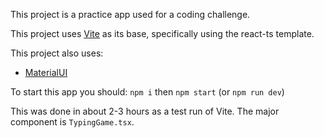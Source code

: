 This project is a practice app used for a coding challenge.

This project uses [Vite](https://vitejs.dev/) as its base, specifically using the react-ts template.

This project also uses:
- [MaterialUI](https://mui.com/)

To start this app you should:
`npm i`
then
`npm start` (or `npm run dev`)

This was done in about 2-3 hours as a test run of Vite. The major component is `TypingGame.tsx`.
